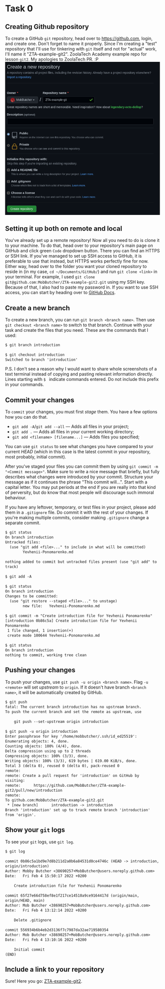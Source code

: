 # Task 0

## Creating Github repository

To create a GitHub `git` repository, head over to https://github.com, login, and create one. Don't forget to name it properly. Since I'm creating a "test" repository that I'll use for tinkering with `git` itself and not for "actual" work, I'll name it "ZTA-example-git2". ZoolaTech Academy example repo for lesson `git2`. My apologies to ZoolaTech PR. :P
![Creating a GitHub repository](./assets/task-0/task-0-1.png)

## Setting it up both on remote and local

You've already set up a remote repository! Now all you need to do is clone it to your machine. To do that, head over to your repository's main page on GitHub and click green `Code` dropdown button. There you can find an HTTPS or SSH link. If you've managed to set up SSH access to GitHub, it is preferable to use that instead, but HTTPS works perfectly fine for now. Either way, head over to the folder you want your cloned repository to reside in (in my case, `cd ~/Documents/GitHub/`) and run `git clone <link>` in your terminal. For example, I used `git clone git@github.com:MobButcher/ZTA-example-git2.git` using my SSH key. Because of that, I also had to paste my password in. If you want to use SSH access, you can start by heading over to [GitHub Docs](https://docs.github.com/en/authentication/connecting-to-github-with-ssh).

## Create a new branch

To create a new branch, you can run `git branch <branch name>`. Then use `git checkout <branch name>` to switch to that branch. Continue with your task and create the files that you need. These are the commands that I used:

```
$ git branch introduction

$ git checkout introduction
Switched to branch 'introduction'
```

P.S. I don't see a reason why I would want to share whole screenshots of a text terminal instead of copying and pasting relevant information directly. Lines starting with `$ ` indicate commands entered. Do not include this prefix in your commands.

## Commit your changes

To `commit` your changes, you must first _stage_ them. You have a few options how you can do that.

- `git add -A`/`git add --all` — Adds all files in your project;
- `git add .` — Adds all files in your current working directory;
- `git add <filename> [filename...]` — Adds files you specified;

You can use `git status` to see what changes you have compared to your current _HEAD_ (which in this case is the latest commit in your repository, most probably, initial commit).

After you've staged your files you can commit them by using `git commit -m "<Commit message>"`. Make sure to write a nice message that briefly, but fully describes what changes were introduced by your commit. Structure your message as if it continues the phrase "This commit will...". Start with a capital letter. You may put periods at the end if you are really into that kind of perversity, but do know that most people will discourage such immoral behaviour.

If you have any leftover, temporary, or test files in your project, please add them in a `.gitignore` file. Do commit it with the rest of your changes. If you're making multiple commits, consider making `.gitignore` change a separate commit.

```
$ git status
On branch introduction
Untracked files:
  (use "git add <file>..." to include in what will be committed)
        Yevhenii-Ponomarenko.md

nothing added to commit but untracked files present (use "git add" to track)

$ git add -A

$ git status
On branch introduction
Changes to be committed:
  (use "git restore --staged <file>..." to unstage)
        new file:   Yevhenii-Ponomarenko.md

$ git commit -m "Create introduction file for Yevhenii Ponomarenko"
[introduction 0b86c5a] Create introduction file for Yevhenii Ponomarenko
 1 file changed, 1 insertion(+)
 create mode 100644 Yevhenii-Ponomarenko.md

$ git status
On branch introduction
nothing to commit, working tree clean
```

## Pushing your changes

To push your changes, use `git push -u origin <branch name>`.
Flag `-u <remote>` will set _upstream_ to `origin`. If it doesn't have branch `<branch name>`, it will be automatically created by GitHub.

```
$ git push
fatal: The current branch introduction has no upstream branch.
To push the current branch and set the remote as upstream, use

    git push --set-upstream origin introduction

$ git push -u origin introduction 
Enter passphrase for key '/home/mobbutcher/.ssh/id_ed25519': 
Enumerating objects: 4, done.
Counting objects: 100% (4/4), done.
Delta compression using up to 2 threads
Compressing objects: 100% (3/3), done.
Writing objects: 100% (3/3), 619 bytes | 619.00 KiB/s, done.
Total 3 (delta 0), reused 0 (delta 0), pack-reused 0
remote: 
remote: Create a pull request for 'introduction' on GitHub by visiting:
remote:      https://github.com/MobButcher/ZTA-example-git2/pull/new/introduction
remote: 
To github.com:MobButcher/ZTA-example-git2.git
 * [new branch]      introduction -> introduction
Branch 'introduction' set up to track remote branch 'introduction' from 'origin'.
```

## Show your `git` logs

To see your `git` logs, use `git log`.

```
$ git log

commit 0b86c5a1bd9e7d8b211d2a0b6a84531d0ce4746c (HEAD -> introduction, origin/introduction)
Author: Mobby Butcher <38690257+MobButcher@users.noreply.github.com>
Date:   Fri Feb 4 15:50:17 2022 +0200

    Create introduction file for Yevhenii Ponomarenko

commit 65f27e66d758ef8e1f217ce14510a9ce9164417d (origin/main, origin/HEAD, main)
Author: Mob Butcher <38690257+MobButcher@users.noreply.github.com>
Date:   Fri Feb 4 13:12:14 2022 +0200

    Delete .gitignore

commit 556934b6b4eb2d3136f7c7987da32ae719580354
Author: Mob Butcher <38690257+MobButcher@users.noreply.github.com>
Date:   Fri Feb 4 13:10:16 2022 +0200

    Initial commit
(END)
```

## Include a link to your repository

Sure! Here you go: [ZTA-example-git2](https://github.com/MobButcher/ZTA-example-git2).
